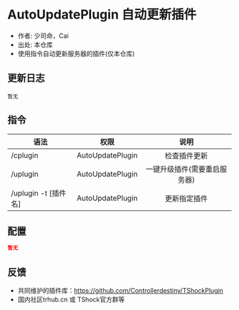 # AutoUpdatePlugin 自动更新插件

- 作者: 少司命，Cai
- 出处: 本仓库
- 使用指令自动更新服务器的插件(仅本仓库)

## 更新日志

```
暂无
```

## 指令

| 语法           |        权限         |   说明   |
| -------------- | :-----------------: | :------: |
| /cplugin | AutoUpdatePlugin   | 检查插件更新|
| /uplugin | AutoUpdatePlugin   | 一键升级插件(需要重启服务器)|
| /uplugin -t [插件名] | AutoUpdatePlugin   | 更新指定插件|
## 配置

```json
暂无
```
## 反馈
- 共同维护的插件库：https://github.com/Controllerdestiny/TShockPlugin
- 国内社区trhub.cn 或 TShock官方群等